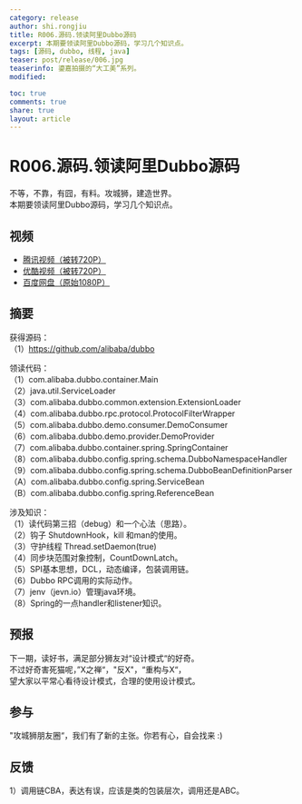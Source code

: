 ```yaml
---
category: release
author: shi.rongjiu
title: R006.源码.领读阿里Dubbo源码
excerpt: 本期要领读阿里Dubbo源码，学习几个知识点。
tags: [源码, dubbo, 线程, java]
teaser: post/release/006.jpg
teaserinfo: 鎏嘉拍摄的“大工美”系列。
modified: 

toc: true
comments: true
share: true
layout: article
---
```


# R006.源码.领读阿里Dubbo源码

不等，不靠，有囧，有料。攻城狮，建造世界。  
本期要领读阿里Dubbo源码，学习几个知识点。  

## 视频

  * [腾讯视频（被转720P）](http://v.qq.com/x/page/c0148k1jwrg.html)
  * [优酷视频（被转720P）](http://v.youku.com/v_show/id_XNzkzODI0MTg4.html)
  * [百度网盘（原始1080P）](http://pan.baidu.com/s/1mhDANeK)

## 摘要

获得源码：  
（1）https://github.com/alibaba/dubbo  

领读代码：  
（1）com.alibaba.dubbo.container.Main  
（2）java.util.ServiceLoader  
（3）com.alibaba.dubbo.common.extension.ExtensionLoader  
（4）com.alibaba.dubbo.rpc.protocol.ProtocolFilterWrapper  
（5）com.alibaba.dubbo.demo.consumer.DemoConsumer  
（6）com.alibaba.dubbo.demo.provider.DemoProvider  
（7）com.alibaba.dubbo.container.spring.SpringContainer  
（8）com.alibaba.dubbo.config.spring.schema.DubboNamespaceHandler  
（9）com.alibaba.dubbo.config.spring.schema.DubboBeanDefinitionParser  
（A）com.alibaba.dubbo.config.spring.ServiceBean  
（B）com.alibaba.dubbo.config.spring.ReferenceBean  

涉及知识：  
（1）读代码第三招（debug）和一个心法（思路）。  
（2）钩子 ShutdownHook，kill 和man的使用。  
（3）守护线程 Thread.setDaemon(true)  
（4）同步块范围对象控制，CountDownLatch。  
（5）SPI基本思想，DCL，动态编译，包装调用链。  
（6）Dubbo RPC调用的实际动作。  
（7）jenv（jevn.io）管理java环境。  
（8）Spring的一点handler和listener知识。  

## 预报

下一期，读好书，满足部分狮友对“设计模式“的好奇。  
不过好奇害死猫呢，”X之禅“，"反X"，“重构与X“，  
望大家以平常心看待设计模式，合理的使用设计模式。

## 参与

"攻城狮朋友圈“，我们有了新的主张。你若有心，自会找来 :)  

## 反馈

1）调用链CBA，表达有误，应该是类的包装层次，调用还是ABC。  
